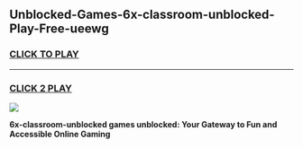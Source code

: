 
## Unblocked-Games-6x-classroom-unblocked-Play-Free-ueewg
<h3>
<a href="https://premium76.site?title=6x-classroom-unblocked&ref=21A">CLICK TO PLAY</a></h3>
<hr>

<h3>
<a href="https://premium76.site?title=6x-classroom-unblocked&ref=21A">CLICK 2 PLAY</a>
  
</h3>

<a href="https://premium76.site?title=6x-classroom-unblocked&ref=21A"><img src="https://clearcache.store/games.png"></a>


**6x-classroom-unblocked games unblocked: Your Gateway to Fun and Accessible Online Gaming**
